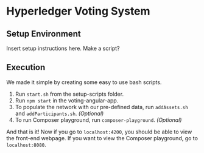 # Hyperledger Voting System

## Setup Environment

Insert setup instructions here. Make a script?

## Execution

We made it simple by creating some easy to use bash scripts. 

1) Run `start.sh` from the setup-scripts folder.
2) Run `npm start` in the voting-angular-app.
3) To populate the network with our pre-defined data, run `addAssets.sh` and `addParticipants.sh`. *(Optional)*
4) To run Composer playground, run `composer-playground`. *(Optional)*

And that is it! Now if you go to `localhost:4200`, you should be able to view the front-end webpage. If you want to view the Composer playground, go to `localhost:8080`.
